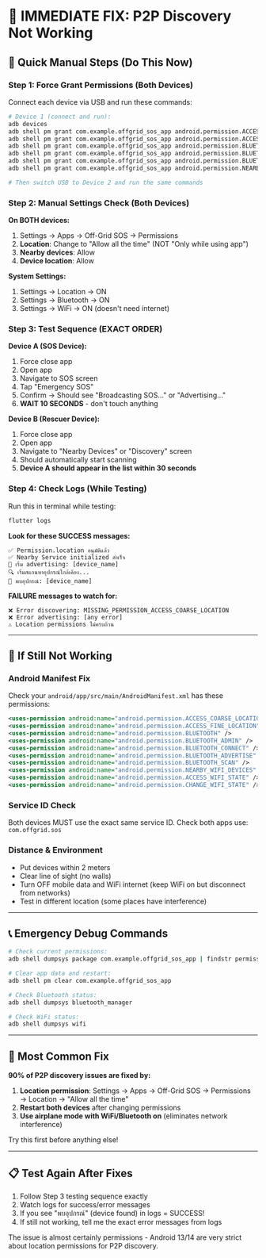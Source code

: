 # 🚨 **IMMEDIATE FIX: P2P Discovery Not Working**

## 📱 **Quick Manual Steps (Do This Now)**

### **Step 1: Force Grant Permissions (Both Devices)**

Connect each device via USB and run these commands:

```bash
# Device 1 (connect and run):
adb devices
adb shell pm grant com.example.offgrid_sos_app android.permission.ACCESS_COARSE_LOCATION
adb shell pm grant com.example.offgrid_sos_app android.permission.ACCESS_FINE_LOCATION
adb shell pm grant com.example.offgrid_sos_app android.permission.BLUETOOTH_CONNECT
adb shell pm grant com.example.offgrid_sos_app android.permission.BLUETOOTH_ADVERTISE
adb shell pm grant com.example.offgrid_sos_app android.permission.BLUETOOTH_SCAN
adb shell pm grant com.example.offgrid_sos_app android.permission.NEARBY_WIFI_DEVICES

# Then switch USB to Device 2 and run the same commands
```

### **Step 2: Manual Settings Check (Both Devices)**

**On BOTH devices:**
1. Settings → Apps → Off-Grid SOS → Permissions
2. **Location**: Change to "Allow all the time" (NOT "Only while using app")
3. **Nearby devices**: Allow
4. **Device location**: Allow

**System Settings:**
1. Settings → Location → ON
2. Settings → Bluetooth → ON
3. Settings → WiFi → ON (doesn't need internet)

### **Step 3: Test Sequence (EXACT ORDER)**

**Device A (SOS Device):**
1. Force close app
2. Open app
3. Navigate to SOS screen
4. Tap "Emergency SOS"
5. Confirm → Should see "Broadcasting SOS..." or "Advertising..."
6. **WAIT 10 SECONDS** - don't touch anything

**Device B (Rescuer Device):**
1. Force close app
2. Open app
3. Navigate to "Nearby Devices" or "Discovery" screen
4. Should automatically start scanning
5. **Device A should appear in the list within 30 seconds**

### **Step 4: Check Logs (While Testing)**

Run this in terminal while testing:
```bash
flutter logs
```

**Look for these SUCCESS messages:**
```
✅ Permission.location อนุมัติแล้ว
✅ Nearby Service initialized สำเร็จ
📡 เริ่ม advertising: [device_name]
🔍 เริ่มสแกนหาอุปกรณ์ใกล้เคียง...
🎯 พบอุปกรณ์: [device_name]
```

**FAILURE messages to watch for:**
```
❌ Error discovering: MISSING_PERMISSION_ACCESS_COARSE_LOCATION
❌ Error advertising: [any error]
⚠️ Location permissions ไม่ครบถ้วน
```

---

## 🔧 **If Still Not Working**

### **Android Manifest Fix**

Check your `android/app/src/main/AndroidManifest.xml` has these permissions:

```xml
<uses-permission android:name="android.permission.ACCESS_COARSE_LOCATION" />
<uses-permission android:name="android.permission.ACCESS_FINE_LOCATION" />
<uses-permission android:name="android.permission.BLUETOOTH" />
<uses-permission android:name="android.permission.BLUETOOTH_ADMIN" />
<uses-permission android:name="android.permission.BLUETOOTH_CONNECT" />
<uses-permission android:name="android.permission.BLUETOOTH_ADVERTISE" />
<uses-permission android:name="android.permission.BLUETOOTH_SCAN" />
<uses-permission android:name="android.permission.NEARBY_WIFI_DEVICES" />
<uses-permission android:name="android.permission.ACCESS_WIFI_STATE" />
<uses-permission android:name="android.permission.CHANGE_WIFI_STATE" />
```

### **Service ID Check**

Both devices MUST use the exact same service ID. Check both apps use:
`com.offgrid.sos`

### **Distance & Environment**
- Put devices within 2 meters
- Clear line of sight (no walls)
- Turn OFF mobile data and WiFi internet (keep WiFi on but disconnect from networks)
- Test in different location (some places have interference)

---

## 📞 **Emergency Debug Commands**

```bash
# Check current permissions:
adb shell dumpsys package com.example.offgrid_sos_app | findstr permission

# Clear app data and restart:
adb shell pm clear com.example.offgrid_sos_app

# Check Bluetooth status:
adb shell dumpsys bluetooth_manager

# Check WiFi status:  
adb shell dumpsys wifi
```

---

## 🎯 **Most Common Fix**

**90% of P2P discovery issues are fixed by:**

1. **Location permission**: Settings → Apps → Off-Grid SOS → Permissions → Location → "Allow all the time"
2. **Restart both devices** after changing permissions
3. **Use airplane mode with WiFi/Bluetooth on** (eliminates network interference)

Try this first before anything else!

---

## 📋 **Test Again After Fixes**

1. Follow Step 3 testing sequence exactly
2. Watch logs for success/error messages
3. If you see "พบอุปกรณ์" (device found) in logs = SUCCESS! 
4. If still not working, tell me the exact error messages from logs

The issue is almost certainly permissions - Android 13/14 are very strict about location permissions for P2P discovery.